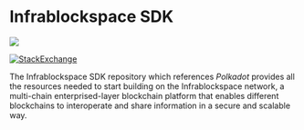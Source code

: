 
# Infrablockspace SDK

![](https://ibb.co/CnGnrQW)

[![StackExchange](https://img.shields.io/badge/StackExchange-Community%20&%20Support-222222?logo=stackexchange)](https://substrate.stackexchange.com/)


The Infrablockspace SDK repository which references _Polkadot_ provides all the resources needed to start building on the Infrablockspace network, a multi-chain
enterprised-layer blockchain platform that enables different blockchains to interoperate and share information in a secure and scalable way. 